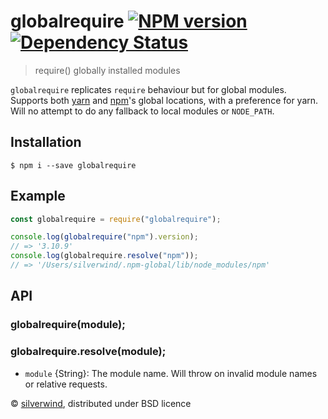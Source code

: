 # globalrequire [![NPM version](https://img.shields.io/npm/v/globalrequire.svg?style=flat)](https://www.npmjs.org/package/globalrequire) [![Dependency Status](http://img.shields.io/david/silverwind/globalrequire.svg?style=flat)](https://david-dm.org/silverwind/globalrequire)
> require() globally installed modules

`globalrequire` replicates `require` behaviour but for global modules. Supports both [yarn](https://github.com/yarnpkg/yarn) and [npm](https://github.com/npm/npm)'s global locations, with a preference for yarn. Will no attempt to do any fallback to local modules or `NODE_PATH`.

## Installation
```console
$ npm i --save globalrequire
```
## Example
```js
const globalrequire = require("globalrequire");

console.log(globalrequire("npm").version);
// => '3.10.9'
console.log(globalrequire.resolve("npm"));
// => '/Users/silverwind/.npm-global/lib/node_modules/npm'
```

## API
### globalrequire(module);
### globalrequire.resolve(module);
- `module` {String}: The module name. Will throw on invalid module names or relative requests.

© [silverwind](https://github.com/silverwind), distributed under BSD licence
